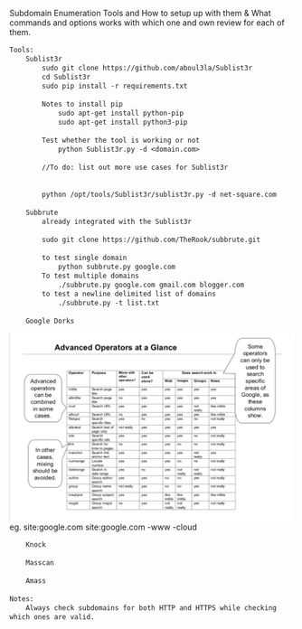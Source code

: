 Subdomain Enumeration
	Tools and How to setup up with them & What commands and options works with which one and own review for each of them.

	Tools:
		Sublist3r
			sudo git clone https://github.com/aboul3la/Sublist3r
			cd Sublist3r
			sudo pip install -r requirements.txt

			Notes to install pip
				sudo apt-get install python-pip
				sudo apt-get install python3-pip

			Test whether the tool is working or not
				python Sublist3r.py -d <domain.com>

			//To do: list out more use cases for Sublist3r


			python /opt/tools/Sublist3r/sublist3r.py -d net-square.com

		Subbrute
			already integrated with the Sublist3r

			sudo git clone https://github.com/TheRook/subbrute.git

			to test single domain
				python subbrute.py google.com 
			To test multiple domains
				./subbrute.py google.com gmail.com blogger.com
			to test a newline delimited list of domains
				./subbrute.py -t list.txt

		Google Dorks

![GoogleDork Operator List](google-dork.jpg)
			eg.
				site:google.com
				site:google.com -www -cloud

		Knock

		Masscan

		Amass

	Notes: 
		Always check subdomains for both HTTP and HTTPS while checking which ones are valid.

